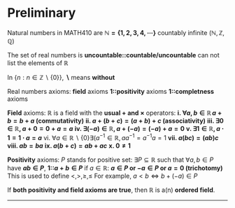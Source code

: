 # Preliminary

Natural numbers in MATH410 are **$\mathbb{N} = \{1, 2, 3, 4, \cdots\}$**
	countably infinite ($\mathbb{N, Z, Q}$)

The set of real numbers is **uncountable::countable/uncountable**
	can not list the elements of $\mathbb{R}$

In $\{n : n \in \mathbb{Z} \backslash \{0\}\}$, **$\backslash$** means **without**

Real numbers axioms:
**field** axioms
**1::positivity** axioms
**1::completness** axioms

**Field** axioms:
$\mathbb{R}$ is a field with the **usual $+$ and $\times$** operators:
**i. $\forall a, b \in \mathbb{R}\, a + b = b + a$ (commutativity)**
**ii. $a + (b + c) = (a + b ) + c$ (associativity)**
**iii. $\exists 0 \in \mathbb{R}, a + 0 = 0 + a = a$**
**iv. $\exists (-a) \in \mathbb{R}, a + (-a) = (-a) + a = 0$**
**v. $\exists 1 \in \mathbb{R}, a \cdot 1 = 1 \cdot a = a$**
vi. $\forall a \in \mathbb{R} \backslash \{0\} \exists (a^{-1} \in \mathbb{R}, a a^{-1} = a^{-1} a = 1$
**vii. $a(bc) = (ab) c$**
**viii. $ab = ba$**
**ix. $a (b + c) = ab + ac$**
**x. $0 \neq 1$**

**Positivity** axioms:
$P$ stands for positive set:
$\exists P \subseteq \mathbb{R}$ such that $\forall a, b \in P$ have **$ab \in P$**, **1::$a + b \in P$** 
if $a \in \mathbb{R}$: **$a \in P$ or $-a \in P$ or $a = 0$ (trichotomy)**
	This is used to define $<, >, \geq, \leq$
	For example, $a < b \iff b + (-a) \in P$

If **both positivity and field axioms are true**, then $\mathbb{R}$ is a(n) **ordered field**.

***
